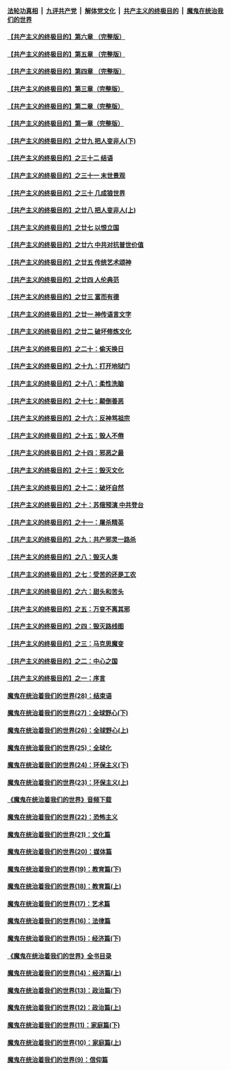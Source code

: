 ####  [法轮功真相](../../../../basic/blob/master/README.md?t=12051752) &nbsp;|&nbsp; [九评共产党](../../../../9ping.md/blob/master/README.md?t=12051752) &nbsp;|&nbsp; [解体党文化](../../../../jtdwh.md/blob/master/README.md?t=12051752)  &nbsp;|&nbsp; [共产主义的终极目的](../../../../gczydzjmd.md/blob/master/README.md?t=12051752) &nbsp;|&nbsp; [魔鬼在统治我们的世界](../../../../mgztzwmdsj.md/blob/master/README.md?t=12051752) 

#### [【共产主义的终极目的】第六章 （完整版）](../pages/nsc422/n11428913.md?t=12051752) 

#### [【共产主义的终极目的】第五章 （完整版）](../pages/nsc422/n11428912.md?t=12051752) 

#### [【共产主义的终极目的】第四章 （完整版）](../pages/nsc422/n11428907.md?t=12051752) 

#### [【共产主义的终极目的】第三章（完整版）](../pages/nsc422/n11428848.md?t=12051752) 

#### [【共产主义的终极目的】第二章（完整版）](../pages/nsc422/n11428831.md?t=12051752) 

#### [【共产主义的终极目的】第一章（完整版）](../pages/nsc422/n11417651.md?t=12051752) 

#### [【共产主义的终极目的】之廿九 把人变非人(下)](../pages/nsc422/n11344140.md?t=12051752) 

#### [【共产主义的终极目的】之三十二 结语](../pages/nsc422/n11360535.md?t=12051752) 

#### [【共产主义的终极目的】之三十一 末世景观](../pages/nsc422/n11351129.md?t=12051752) 

#### [【共产主义的终极目的】之三十 几成狼世界](../pages/nsc422/n11348280.md?t=12051752) 

#### [【共产主义的终极目的】之廿八 把人变非人(上)](../pages/nsc422/n11340492.md?t=12051752) 

#### [【共产主义的终极目的】之廿七 以恨立国](../pages/nsc422/n11336944.md?t=12051752) 

#### [【共产主义的终极目的】之廿六 中共对抗普世价值](../pages/nsc422/n11324785.md?t=12051752) 

#### [【共产主义的终极目的】之廿五 传统艺术颂神](../pages/nsc422/n11296396.md?t=12051752) 

#### [【共产主义的终极目的】之廿四 人伦典范](../pages/nsc422/n11296397.md?t=12051752) 

#### [【共产主义的终极目的】之廿三 富而有德](../pages/nsc422/n11283598.md?t=12051752) 

#### [【共产主义的终极目的】之廿一 神传语言文字](../pages/nsc422/n11263265.md?t=12051752) 

#### [【共产主义的终极目的】之廿二 破坏修炼文化](../pages/nsc422/n11245728.md?t=12051752) 

#### [【共产主义的终极目的】之二十：偷天换日](../pages/nsc422/n11238846.md?t=12051752) 

#### [【共产主义的终极目的】之十九：打开地狱门](../pages/nsc422/n11206376.md?t=12051752) 

#### [【共产主义的终极目的】之十八：柔性洗脑](../pages/nsc422/n11199994.md?t=12051752) 

#### [【共产主义的终极目的】之十七：颠倒善恶](../pages/nsc422/n11179782.md?t=12051752) 

#### [【共产主义的终极目的】之十六：反神骂祖宗](../pages/nsc422/n11166798.md?t=12051752) 

#### [【共产主义的终极目的】之十五：毁人不倦](../pages/nsc422/n11166792.md?t=12051752) 

#### [【共产主义的终极目的】之十四：邪恶之最](../pages/nsc422/n11150249.md?t=12051752) 

#### [【共产主义的终极目的】之十三：毁灭文化](../pages/nsc422/n11135227.md?t=12051752) 

#### [【共产主义的终极目的】之十二：破坏自然](../pages/nsc422/n11135214.md?t=12051752) 

#### [【共产主义的终极目的】之十：苏俄预演 中共登台](../pages/nsc422/n11118424.md?t=12051752) 

#### [【共产主义的终极目的】之十一：屠杀精英](../pages/nsc422/n11118442.md?t=12051752) 

#### [【共产主义的终极目的】之九：共产邪灵一路杀](../pages/nsc422/n11114139.md?t=12051752) 

#### [【共产主义的终极目的】之八：毁灭人类](../pages/nsc422/n11108503.md?t=12051752) 

#### [【共产主义的终极目的】之七：受苦的还是工农](../pages/nsc422/n11101809.md?t=12051752) 

#### [【共产主义的终极目的】之六：甜头和苦头](../pages/nsc422/n11096971.md?t=12051752) 

#### [【共产主义的终极目的】之五：万变不离其邪](../pages/nsc422/n11091285.md?t=12051752) 

#### [【共产主义的终极目的】之四：毁灭路线图](../pages/nsc422/n11086284.md?t=12051752) 

#### [【共产主义的终极目的】之三：马克思魔变](../pages/nsc422/n11061941.md?t=12051752) 

#### [【共产主义的终极目的】之二：中心之国](../pages/nsc422/n11047728.md?t=12051752) 

#### [【共产主义的终极目的】之一：序言](../pages/nsc422/n11086077.md?t=12051752) 

#### [魔鬼在统治着我们的世界(28)：结束语](../pages/nsc422/n10936246.md?t=12051752) 

#### [魔鬼在统治着我们的世界(27)：全球野心(下)](../pages/nsc422/n10928319.md?t=12051752) 

#### [魔鬼在统治着我们的世界(26)：全球野心(上)](../pages/nsc422/n10900318.md?t=12051752) 

#### [魔鬼在统治着我们的世界(25)：全球化](../pages/nsc422/n10788205.md?t=12051752) 

#### [魔鬼在统治着我们的世界(24)：环保主义(下)](../pages/nsc422/n10695307.md?t=12051752) 

#### [魔鬼在统治着我们的世界(23)：环保主义(上)](../pages/nsc422/n10688613.md?t=12051752) 

#### [《魔鬼在统治着我们的世界》音频下载](../pages/nsc422/n10635553.md?t=12051752) 

#### [魔鬼在统治着我们的世界(22)：恐怖主义](../pages/nsc422/n10614727.md?t=12051752) 

#### [魔鬼在统治着我们的世界(21)：文化篇](../pages/nsc422/n10597706.md?t=12051752) 

#### [魔鬼在统治着我们的世界(20)：媒体篇](../pages/nsc422/n10586579.md?t=12051752) 

#### [魔鬼在统治着我们的世界(19)：教育篇(下)](../pages/nsc422/n10564808.md?t=12051752) 

#### [魔鬼在统治着我们的世界(18)：教育篇(上)](../pages/nsc422/n10526970.md?t=12051752) 

#### [魔鬼在统治着我们的世界(17)：艺术篇](../pages/nsc422/n10499093.md?t=12051752) 

#### [魔鬼在统治着我们的世界(16)：法律篇](../pages/nsc422/n10485969.md?t=12051752) 

#### [魔鬼在统治着我们的世界(15)：经济篇(下)](../pages/nsc422/n10469975.md?t=12051752) 

#### [《魔鬼在统治着我们的世界》全书目录](../pages/nsc422/n10464261.md?t=12051752) 

#### [魔鬼在统治着我们的世界(14)：经济篇(上)](../pages/nsc422/n10457370.md?t=12051752) 

#### [魔鬼在统治着我们的世界(13)：政治篇(下)](../pages/nsc422/n10448270.md?t=12051752) 

#### [魔鬼在统治着我们的世界(12)：政治篇(上)](../pages/nsc422/n10444576.md?t=12051752) 

#### [魔鬼在统治着我们的世界(11)：家庭篇(下)](../pages/nsc422/n10440961.md?t=12051752) 

#### [魔鬼在统治着我们的世界(10)：家庭篇(上)](../pages/nsc422/n10435448.md?t=12051752) 

#### [魔鬼在统治着我们的世界(9)：信仰篇](../pages/nsc422/n10432159.md?t=12051752) 

